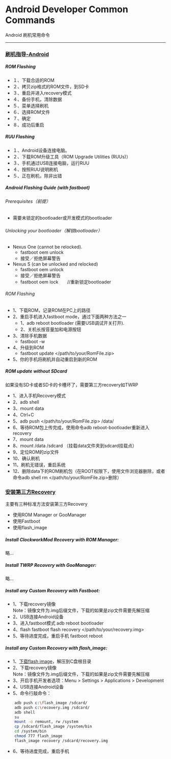 Android Developer Common Commands
===========================
Android 刷机常用命令

****

### [刷机指导-Android](http://forum.xda-developers.com/wiki/Flashing_Guide_-_Android "Flashing Guide - Android")
##### ROM Flashing
*  １、下载合适的ROM
*  ２、拷贝zip格式的ROM文件，到SD卡
*  ３、重启并进入recovery模式
*  ４、备份手机，清除数据
*  ５、菜单选择刷机
*  ６、选择ROM文件
*  ７、确定
*  ８、成功后重启

##### RUU Flashing
*  １、Android设备连接电脑。
*  ２、下载ROM升级工具（ROM Upgrade Utilities (RUUs)）
*  ３、手机通过USB连接电脑，运行RUU
*  ４、按照RUU说明刷机
*  ５、正在刷机，除非出错

##### Android Flashing Guide (with fastboot)
###### Prerequisites（前提）
*  需要未锁定的bootloader或开发模式的bootloader

###### Unlocking your bootloader（解锁bootloader）
*  Nexus One (cannot be relocked).
    * fastboot oem unlock
    * 接受／拒绝屏幕警告
*  Nexus S (can be unlocked and relocked)
    * fastboot oem unlock
    * 接受／拒绝屏幕警告
    * fastboot oem lock　　//重新锁定bootloader

###### ROM Flashing
*  1、下载ROM，记录ROM在PC上的路径
*  2、重启手机进入fastboot mode，通过下面两种方法之一  
    * 1、adb reboot bootloader (需要USB调试开关打开).  
    * 2、关机长按音量加和电源按钮  
*  3、清除手机数据   
    * fastboot -w
*  4、升级到ROM   
    * fastboot update </path/to/your/RomFile.zip>
*  5、你的手机将刷机并自动重启到新的ROM

##### ROM update without SDcard
如果没有SD卡或者SD卡的卡槽坏了，需要第三方recovery如TWRP
*  1、进入手机Recovery模式
*  2、adb shell
*  3、mount data
*  4、Ctrl+C
*  5、adb push </path/to/your/RomFile.zip> /data/
*  6、等待ROM包上传完成，使用命令adb reboot-bootloader重新进入recovery
*  7、mount data
*  8、mount /data /sdcard （挂载data文件夹到sdcard挂载点）
*  9、定位ROM的zip文件
*  10、确认刷机
*  11、刷机无错误，重启系统
*  12、删除data下的ROM刷机包（在ROOT权限下，使用文件浏览器删除，或者命令adb shell rm </path/to/your/RomFile.zip>删除）


### [安装第三方Recovery](http://www.addictivetips.com/mobile/how-to-install-a-custom-recovery-to-an-android-phone-device/ "How To Install A Custom Recovery To An Android Phone / Device")
主要有三种标准方法安装第三方Recovery
*  使用ROM Manager or GooManager
*  使用Fastboot
*  使用flash_image

##### Install ClockworkMod Recovery with ROM Manager:
   略...
##### Install TWRP Recovery with GooManager:
   略...
##### Install any Custom Recovery with Fastboot:
*  1、下载recovery镜像   
    Note：镜像文件为.img后缀文件，下载的如果是zip文件需要先解压缩
*  2、USB连接Android设备
*  3、进入fastboot模式
    adb reboot bootloader
*  4、flash
    fastboot flash recovery </path/to/your/recovery.img>
*  5、等待进度完成，重启手机
    fastboot reboot

##### Install any Custom Recovery with flash_image:
*  1、[下载flash image](http://cloud.addictivetips.com/wp-content/uploads/2011/01/flash_image.zip "Download flash_image")，解压到C盘根目录
*  2、下载recovery镜像   
    Note：镜像文件为.img后缀文件，下载的如果是zip文件需要先解压缩
*  3、开启手机开发者选项：Menu > Settings > Applications > Development
*  4、USB连接Android设备
*  5、命令行敲命令：   
```Bash
    adb push c:\flash_image /sdcard/
    adb push c:\recovery.img /sdcard/
    adb shell
    su
    mount -o remount, rw /system
    cp /sdcard/flash_image /system/bin
    cd /system/bin
    chmod 777 flash_image
    flash_image recovery /sdcard/recovery.img
```
*  6、等待进度完成，重启手机